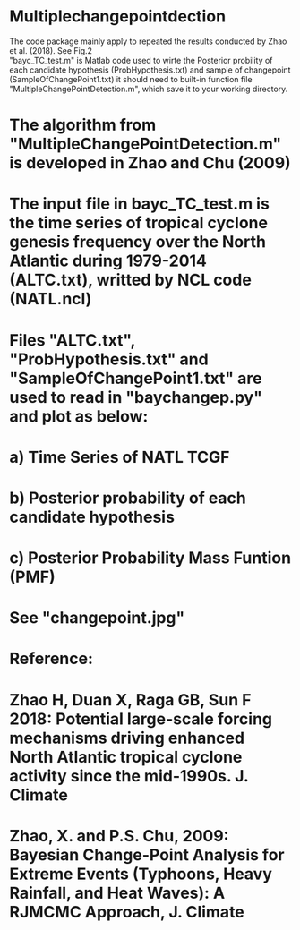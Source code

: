 # Multiplechangepointdection
The code package mainly apply to repeated the results conducted by Zhao et al. (2018). See Fig.2   
"bayc_TC_test.m" is Matlab code used to wirte the Posterior probility of each candidate hypothesis (ProbHypothesis.txt) and sample of changepoint (SampleOfChangePoint1.txt) it should need to built-in function file "MultipleChangePointDetection.m", which save it to your working directory.   
# The algorithm from "MultipleChangePointDetection.m" is developed in Zhao and Chu (2009)
# The input file in bayc_TC_test.m is the time series of tropical cyclone genesis frequency over the North Atlantic during 1979-2014 (ALTC.txt), writted by NCL code (NATL.ncl)
# Files "ALTC.txt", "ProbHypothesis.txt" and "SampleOfChangePoint1.txt" are used to read in "baychangep.py" and plot as below: 
# a) Time Series of  NATL TCGF
# b) Posterior probability of each candidate hypothesis
# c) Posterior Probability Mass Funtion (PMF)
# See "changepoint.jpg"
# Reference:
# Zhao H, Duan X, Raga GB, Sun F 2018: Potential large-scale forcing mechanisms driving enhanced North Atlantic tropical cyclone activity since the mid-1990s. J. Climate
# Zhao, X. and P.S. Chu, 2009: Bayesian Change-Point Analysis for Extreme Events (Typhoons, Heavy Rainfall, and Heat Waves): A RJMCMC Approach, J. Climate
 

